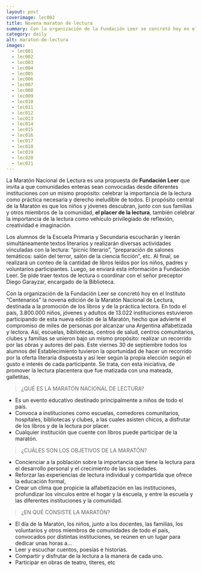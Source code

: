 ```yaml
---
layout: post
coverimage: lec002
title: Novena maraton de lectura
summary: Con la organización de la Fundación Leer se concretó hoy en el Instituto “Centenarios” la novena edición de la Maratón Nacional de Lectura, destinada a la promoción de los libros y de la práctica lectora.
category: daily
alt: maraton-de-lectura
images:
  - lec001
  - lec002
  - lec003
  - lec004
  - lec005
  - lec006
  - lec007
  - lec008
  - lec009
  - lec010
  - lec011
  - lec012
  - lec013
  - lec014
  - lec015
  - lec016
  - lec017
  - lec018
  - lec019
  - lec020
  - lec021
---
```

La Maratón Nacional de Lectura es una propuesta de **Fundación Leer** que invita a que comunidades enteras sean convocadas desde diferentes instituciones con un mismo propósito: celebrar la importancia de la lectura como práctica necesaria y derecho ineludible de todos. El propósito central de la Maratón es que los niños y jóvenes descubran, junto con sus familias y otros miembros de la comunidad, **el placer de la lectura**, también celebrar la importancia de la lectura como vehículo privilegiado de reflexión, creatividad e imaginación.

Los alumnos de la Escuela Primaria y Secundaria escucharán y leerán simultáneamente textos literarios y realizarán diversas actividades vinculadas con la lectura: “picnic literario”, “preparación de salones temáticos: salón del terror, salón de la ciencia ficción”, etc. Al final, se realizará un conteo de la cantidad de libros leídos por los niños, padres y voluntarios participantes. Luego, se enviará esta información a Fundación Leer. Se pide traer textos de lectura o coordinar con el señor preceptor Diego Garayzar, encargado de la Biblioteca.

Con la organización de la Fundación Leer se concretó hoy en el Instituto “Centenarios” la novena edición de la Maratón Nacional de Lectura, destinada a la promoción de los libros y de la práctica lectora. En todo el país, 3.800.000 niños, jóvenes y adultos de 13.022 instituciones estuvieron participando de esta nueva edición de la Maratón, hecho que advierte el compromiso de miles de personas por alcanzar una Argentina alfabetizada y lectora.
Así, escuelas, bibliotecas, centros de salud, centros comunitarios, clubes y familias se unieron bajo un mismo propósito: realizar un recorrido por las obras y autores del país.
Este viernes 30 de septiembre todos los alumnos del Establecimiento tuvieron la oportunidad de hacer un recorrido por la oferta literaria dispuesta y así leer según la propia elección según el gusto e interés de cada participante. Se trata, con esta iniciativa, de promover la lectura placentera que fue matizada con una mateada, galletitas,

>¿QUÉ ES LA MARATÓN NACIONAL DE LECTURA?
>
* Es un evento educativo destinado principalmente a niños de todo el país.
* Convoca a instituciones como escuelas, comedores comunitarios, hospitales, bibliotecas y clubes, a las cuales asisten chicos, a disfrutar de los libros y de la lectura por placer.
* Cualquier institución que cuente con libros puede participar de la maratón.

>¿CUÁLES SON LOS OBJETIVOS DE LA MARATÓN?
>
* Concienciar a la población sobre la importancia que tiene la lectura para el desarrollo personal y el crecimiento de las sociedades.
* Reforzar las experiencias de lectura individual y compartida que ofrece la educación formal,
* Crear un clima que propicie la alfabetización en las instituciones, profundizar los vínculos entre el hogar y la escuela, y entre la escuela y las diferentes instituciones y la comunidad.

>¿EN QUÉ CONSISTE LA MARATÓN?
>
* El día de la Maratón, los niños, junto a los docentes, las familias, los voluntarios y otros miembros de comunidades de todo el país, convocados por distintas instituciones, se reúnen en un lugar para dedicar unas horas a…
* Leer y escuchar cuentos, poesías e historias.
* Compartir y disfrutar de la lectura a la manera de cada uno.
* Participar en obras de teatro, títeres, etc
